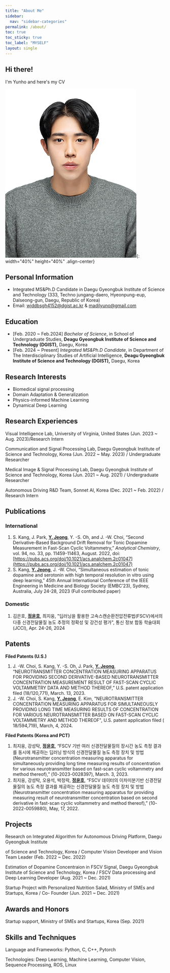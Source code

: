 ```yaml
---
title: "About Me"
sidebar:
  nav: "sidebar-categories"
permalink: /about/
toc: true
toc_sticky: true
toc_label: "MYSELF"
layout: single
---
```


## Hi there!
I'm Yunho and here's my CV

![image](/assets/images/2.jpg){: width="40%" height="40%" .align-center}

## Personal Information

- Integrated MS&Ph.D Candidate in Daegu Gyeongbuk Institute of Science and Technology (333, Techno jungang-daero, Hyeonpung-eup, Dalseong-gun, Daegu, Republic of Korea)
- Email: [wjddbsgh4152@dgist.ac.kr](mailto:wjddbsgh4152@dgist.ac.kr) & [madilyuno@gmail.com](mailto:madilyuno@gmail.com)

## Education

- [Feb. 2020 ~ Feb.2024] *Bachelor of Science*, in School of Undergraduate Studies, **Deagu Gyeongbuk Institute of Science and Technology (DGIST),** Daegu, Korea
- [Feb. 2024 ~ Present] *Integrated MS&Ph.D Candidate*, in Department of The Interdisciplinary Studies of Artificial Intelligence, **Deagu Gyeongbuk Institute of Science and Technology (DGIST),** Daegu, Korea

## Research Interests

- Biomedical signal processing
- Domain Adaptation & Generalization
- Physics-informed Machine Learning
- Dynamical Deep Learning

## Research Experiences

Visual Intelligence Lab, University of Virginia, United States (Jun. 2023 ~ Aug. 2023)/Research Intern

Communication and Signal Processing Lab, Daegu Gyeongbuk Institute of Science and Technology, Korea (Jun. 2022 ~ May. 2023) / Undergraduate Researcher

Medical Image & Signal Processing Lab, Daegu Gyeongbuk Institute of Science and Technology, Korea (Jun. 2021 ~ Aug. 2021) / Undergraduate Researcher

Autonomous Driving R&D Team, Sonnet AI, Korea (Dec. 2021 ~ Feb. 2022) / Research Intern


## Publications
### International
1. S. Kang, J. Park, <ins>**Y. Jeong**</ins>, Y. -S. Oh, and J. -W. Choi, “Second Derivative-Based Background Drift Removal for Tonic Dopamine Measurement in Fast-Scan Cyclic Voltammetry,” *Analytical Chemistry*, vol. 94, no. 33, pp. 11459-11463, August. 2022, doi: [https://pubs.acs.org/doi/10.1021/acs.analchem.2c01047](https://pubs.acs.org/doi/10.1021/acs.analchem.2c01047)
2. S. Kang, <ins>**Y. Jeong**</ins>, J. -W. Choi, “Simultaneous estimation of tonic dopamine and serotonin with high temporal resolution in vitro using deep learning,” 45th Annual International Conference of the IEEE Engineering in Medicine and Biology Society (EMBC’23), Sydney, Australia, July 24-28, 2023 (Full contributed paper)

### Domestic
1. 김은호, <ins>**정윤호**</ins>, 최지웅, "딥러닝을 활용한 고속스캔순환전압전류법(FSCV)에서의 다중 신경전달물질 농도 추정의 정확성 및 강건성 평가", 통신 정보 합동 학술대회 (JCCI), Apr. 24-26, 2024


## Patents
**Filed Patents (U.S.)**
1. J. -W. Choi, S. Kang, Y. -S. Oh, J. Park, <ins>**Y. Jeong**</ins>, “NEUROTRANSMITTER CONCENTRATION MEASURING APPARATUS FOR PROVIDING SECOND DERIVATIVE-BASED NEUROTRANSMITTER CONCENTRATION MEASUREMENT RESULT OF FAST-SCAN CYCLIC VOLTAMMETRY DATA AND METHOD THEREOF,” U.S. patent application filed (18/120,771), March. 13, 2023.
2. J. -W. Choi, S. Kang, <ins>**Y. Jeong**</ins>, E. Kim, "NEUROTRANSMITTER CONCENTRATION MEASURING APPARATUS FOR SIMULTANEOUSLY PROVIDING LONG TIME MEASURING RESULTS OF CONCENTRATION FOR VARIOUS NEUROTRANSMITTER BASED ON FAST-SCAN CYCLIC VOLTAMMETRY AND METHOD THEREOF", U.S. patent application filed (	18/594,719), March, 4, 2024.


**Filed Patents (Korea and PCT)**
1. 최지웅, 강성탁, <ins>**정윤호**</ins>, “FSCV 기반 여러 신경전달물질의 장시간 농도 측정 결과를 동시에 제공하는 딥러닝 방식의 신경전달물질 농도 측정 장치 및 방법 (Neurotransmitter concentration measuring apparatus for simultaneously providing long time measuring results of concentration for various neurotransmitter based on fast-scan cyclic voltammetry and method thereof),” (10-2023-0028397), March. 3, 2023.
2. 최지웅, 강성탁, 오용석, 박정락, <ins>**정윤호**</ins>, “FSCV 데이터의 이차미분기반 신경전달물질의 농도 측정 결과를 제공하는 신경전달물질 농도 측정 장치 및 방법 (Neurotransmitter concentration measuring apparatus for providing measuring result of  neurotransmitter concentration based on second derivative in fast-scan cyclic voltammetry and method thereof),” (10-2022-0059880), May, 17, 2022.

## Projects

Research on Integrated Algorithm for Autonomous Driving Platform, Daegu Gyeongbuk Institute

of Science and Technology, Korea / Computer Vision Developer and Vision Team Leader (Feb. 2022 ~ Dec. 2022)

Estimation of Dopamine Concentraion in FSCV Signal, Daegu Gyeongbuk Institute of Science and Technology, Korea / FSCV Data processing and Deep Learning Developer (Aug. 2021 ~ Dec. 2021)

Startup Project with Personalized Nutrition Salad, Ministry of SMEs and Startups, Korea / Co- Founder (Jun. 2021 ~ Dec. 2021)


## Awards and Honors

Startup support, Ministry of SMEs and Startups, Korea (Sep. 2021)


## Skills and Techniques

Language and Frameworks: Python, C, C++, Pytorch

Technologies: Deep Learning, Machine Learning, Computer Vision, Sequence Processing, ROS, Linux

